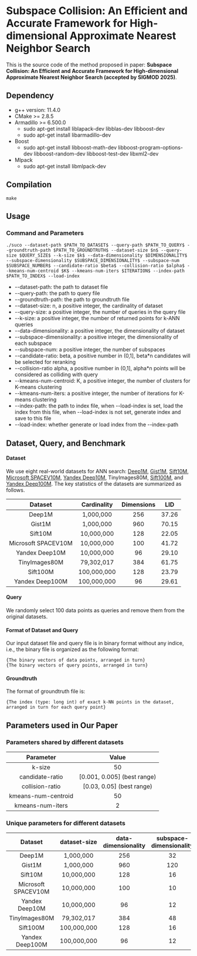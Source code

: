 # Subspace Collision: An Efficient and Accurate Framework for High-dimensional Approximate Nearest Neighbor Search

This is the source code of the method proposed in paper: **Subspace Collision: An Efficient and Accurate Framework for High-dimensional Approximate Nearest Neighbor Search (accepted by SIGMOD 2025)**.

## Dependency

+ g++ version: 11.4.0 
+ CMake  >= 2.8.5
+ Armadillo \>= 6.500.0
  + sudo apt-get install liblapack-dev libblas-dev libboost-dev
  + sudo apt-get install libarmadillo-dev
+ Boost
  + sudo apt-get install libboost-math-dev libboost-program-options-dev libboost-random-dev libboost-test-dev libxml2-dev
+ Mlpack
  + sudo apt-get install libmlpack-dev

## Compilation

```
make
```

## Usage

### Command and Parameters

```
./suco --dataset-path $PATH_TO_DATASET$ --query-path $PATH_TO_QUERY$ --groundtruth-path $PATH_TO_GROUNDTRUTH$ --dataset-size $n$ --query-size $QUERY_SIZE$ --k-size $k$ --data-dimensionality $DIMENSIONALITY$ --subspace-dimensionality $SUBSPACE_DIMENSIONALITY$ --subspace-num $SUBSPACE_NUMBER$ --candidate-ratio $beta$ --collision-ratio $alpha$ --kmeans-num-centroid $K$ --kmeans-num-iters $ITERATION$ --index-path $PATH_TO_INDEX$ --load-index
```

+ --dataset-path: the path to dataset file
+ --query-path: the path to query file 
+ --groundtruth-path: the path to groundtruth file
+ --dataset-size: n, a positive integer, the cardinality of dataset
+ --query-size: a positive integer, the number of queries in the query file
+ --k-size: a positive integer, the number of returned points for k-ANN queries
+ --data-dimensionality: a positive integer, the dimensionality of dataset
+ --subspace-dimensionality: a positive integer, the dimensionality of each subspace
+ --subspace-num: a positive integer, the number of subspaces
+ --candidate-ratio: beta, a positive number in (0,1], beta*n candidates will be selected for reranking
+ --collision-ratio alpha, a positive number in (0,1], alpha*n points will be considered as colliding with query
+ --kmeans-num-centroid: K, a positive integer, the number of clusters for K-means clustering
+ --kmeans-num-iters: a positive integer, the number of iterations for K-means clustering
+ --index-path: the path to index file, when --load-index is set, load the index from this file, when --load-index is not set, generate index and save to this file
+ --load-index: whether generate or load index from the --index-path

## Dataset, Query, and Benchmark

#### Dataset

We use eight real-world datasets for ANN search: [Deep1M](https://www.cse.cuhk.edu.hk/systems/hash/gqr/datasets.html), [Gist1M](https://www.cse.cuhk.edu.hk/systems/hash/gqr/datasets.html), [Sift10M](http://corpus-texmex.irisa.fr/), [Microsoft SPACEV10M](https://big-ann-benchmarks.com/neurips21.html), [Yandex Deep10M](https://big-ann-benchmarks.com/neurips21.html), TinyImages80M, [Sift100M](http://corpus-texmex.irisa.fr/),  and [Yandex Deep100M](https://big-ann-benchmarks.com/neurips21.html). The key statistics of the datasets are summarized as follows.

|       Dataset       | Cardinality | Dimensions |  LID  |
| :-----------------: | :---------: | :--------: | :---: |
|       Deep1M        |  1,000,000  |    256     | 37.26 |
|       Gist1M        |  1,000,000  |    960     | 70.15 |
|       Sift10M       | 10,000,000  |    128     | 22.05 |
| Microsoft SPACEV10M | 10,000,000  |    100     | 41.72 |
|   Yandex Deep10M    | 10,000,000  |     96     | 29.10 |
|    TinyImages80M    | 79,302,017  |    384     | 61.75 |
|      Sift100M       | 100,000,000 |    128     | 23.79 |
|   Yandex Deep100M   | 100,000,000 |     96     | 29.61 |

#### Query

We randomly select 100 data points as queries and remove them from the original datasets.

#### Format of Dataset and Query

Our input dataset file and query file is in binary format without any indice, i.e., the binary file is organized as the following format:

```
{The binary vectors of data points, arranged in turn}
{The binary vectors of query points, arranged in turn}
```

#### Groundtruth

The format of groundtruth file is:

```
{The index (type: long int) of exact k-NN points in the dataset, arranged in turn for each query point}
```

## Parameters used in Our Paper

### Parameters shared by different datasets

|      Parameter      |            Value            |
| :-----------------: | :-------------------------: |
|       k-size        |             50              |
|   candidate-ratio   | [0.001, 0.005] (best range) |
|   collision-ratio   |  [0.03, 0.05] (best range)  |
| kmeans-num-centroid |             50              |
|  kmeans-num-iters   |              2              |

### Unique parameters for different datasets

|       Dataset       | dataset-size | data-dimensionality | subspace-dimensionality | subspace-num |
| :-----------------: | :----------: | :-----------------: | :---------------------: | :----------: |
|       Deep1M        |  1,000,000   |         256         |           32            |      8       |
|       Gist1M        |  1,000,000   |         960         |           120           |      8       |
|       Sift10M       |  10,000,000  |         128         |           16            |      8       |
| Microsoft SPACEV10M |  10,000,000  |         100         |           10            |      10      |
|   Yandex Deep10M    |  10,000,000  |         96          |           12            |      8       |
|    TinyImages80M    |  79,302,017  |         384         |           48            |      8       |
|      Sift100M       | 100,000,000  |         128         |           16            |      8       |
|   Yandex Deep100M   | 100,000,000  |         96          |           12            |      8       |

